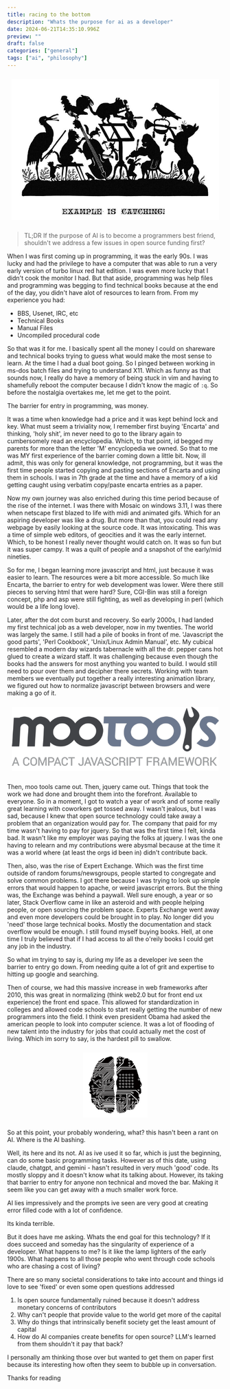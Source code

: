 ```yaml
---
title: racing to the bottom
description: "Whats the purpose for ai as a developer"
date: 2024-06-21T14:35:10.996Z
preview: ""
draft: false
categories: ["general"]
tags: ["ai", "philosophy"]
---
```



<p style="padding:10px; text-align:center">
  <img class="thumbnail" src="/images/example-catching-768.jpg" width="520" />
</p>

> TL;DR If the purpose of AI is to become a programmers best friend, shouldn't we address a few issues in open source funding first?

When I was first coming up in programming, it was the early 90s. I was lucky and had the privilege to have a computer that was able to run a very early version of turbo linux red hat edition. I was even more lucky that I didn't cook the monitor I had. But that aside, programming was help files and programming was begging to find technical books because at the end of the day, you didn't have alot of resources to learn from. From my experience you had:
- BBS, Usenet, IRC, etc
- Technical Books
- Manual Files
- Uncompiled procedural code

So that was it for me. I basically spent all the money I could on shareware and technical books trying to guess what would make the most sense to learn. At the time I had a dual boot going. So I pinged between working in ms-dos batch files and trying to understand X11. Which as funny as that sounds now, I really do have a memory of being stuck in vim and having to shamefully reboot the computer because I didn't know the magic of `:q`. So before the nostalgia overtakes me, let me get to the point.

The barrier for entry in programming, was money. 

It was a time when knowledge had a price and it was kept behind lock and key. What must seem a triviality now, I remember first buying 'Encarta' and thinking, 'holy shit', im never need to go to the library again to cumbersomely read an encyclopedia. Which, to that point, id begged my parents for more than the letter 'M' encyclopedia we owned. So that to me was MY first experience of the barrier coming down a little bit. Now, ill admit, this was only for general knowledge, not programming, but it was the first time people started copying and pasting sections of Encarta and using them in schools. I was in 7th grade at the time and have a memory of a kid getting caught using verbatim copy/paste encarta entries as a paper.

Now my own journey was also enriched during this time period because of the rise of the internet. I was there with Mosaic on windows 3.11, I was there when netscape first blazed to life with midi and animated gifs. Which for an aspiring developer was like a drug. But more than that, you could read any webpage by easily looking at the source code. It was intoxicating. This was a time of simple web editors, of geocities and it was the early internet. Which, to be honest I really never thought would catch on. It was so fun but it was super campy. It was a quilt of people and a snapshot of the early/mid nineties. 

So for me, I began learning more javascript and html, just because it was easier to learn. The resources were a bit more accessible. So much like Encarta, the barrier to entry for web development was lower. Were there still pieces to serving html that were hard? Sure, CGI-Bin was still a foreign concept, php and asp were still fighting, as well as developing in perl (which would be a life long love). 

Later, after the dot com burst and recovery. So early 2000s, I had landed my first technical job as a web developer, now in my twenties. The world was largely the same. I still had a pile of books in front of me. 'Javascript the good parts', 'Perl Cookbook', 'Unix/Linux Admin Manual', etc. My cubical resembled a modern day wizards tabernacle with all the dr. pepper cans hot glued to create a wizard staff. It was challenging because even though the books had the answers for most anything you wanted to build. I would still need to pour over them and decipher there secrets. Working with team members we eventually put together a really interesting animation library, we figured out how to normalize javascript between browsers and were making a go of it.

<p style="padding:10px; text-align:center">
  <img class="thumbnail" src="/images/mootools-payoff.png" height="150"  />
</p>


Then, moo tools came out. Then, jquery came out. Things that took the work we had done and brought them into the forefront. Available to everyone. So in a moment, I got to watch a year of work and of some really great learning with coworkers get tossed away. I wasn't jealous, but I was sad, because I knew that open source technology could take away a problem that an organization would pay for. The company that paid for my time wasn't having to pay for jquery. So that was the first time I felt, kinda bad. It wasn't like my employer was paying the folks at jquery. I was the one having to relearn and my contributions were abysmal because at the time it was a world where (at least the orgs id been in) didn't contribute back. 

Then, also, was the rise of Expert Exchange. Which was the first time outside of random forums/newsgroups, people started to congregate and solve common problems. I got there because I was trying to look up simple errors that would happen to apache, or weird javascript errors. But the thing was, the Exchange was behind a paywall. Well sure enough, a year or so later, Stack Overflow came in like an asteroid and with people helping people, or open sourcing the problem space. Experts Exchange went away and even more developers could be brought in to play. No longer did you 'need' those large technical books. Mostly the documentation and stack overflow would be enough. I still found myself buying books. Hell, at one time I truly believed that if I had access to all the o'reily books I could get any job in the industry.

So what im trying to say is, during my life as a developer ive seen the barrier to entry go down. From needing quite a lot of grit and expertise to hitting up google and searching.

Then of course, we had this massive increase in web frameworks after 2010, this was great in normalizing (think web2.0 but for front end ux experience) the front end space. This allowed for standardization in colleges and allowed code schools to start really getting the number of new programmers into the field. I think even president Obama had asked the american people to look into computer science. It was a lot of flooding of new talent into the industry for jobs that could actually met the cost of living. Which im sorry to say, is the hardest pill to swallow.

<p style="padding:10px; text-align:center">
  <img class="thumbnail" src="/images/ai-brain.png" height="150"  />
</p>


So at this point, your probably wondering, what? this hasn't been a rant on AI. Where is the AI bashing. 

Well, its here and its not. AI as ive used it so far, which is just the beginning, can do some basic programming tasks. However as of this date, using claude, chatgpt, and gemini - hasn't resulted in very much 'good' code. Its mostly sloppy and it doesn't know what its talking about. However, its taking that barrier to entry for anyone non technical and moved the bar. Making it seem like you can get away with a much smaller work force. 

AI lies impressively and the prompts ive seen are very good at creating error filled code with a lot of confidence. 

Its kinda terrible.

But it does have me asking. Whats the end goal for this technology? If it does succeed and someday has the singularity of experience of a developer. What happens to me? Is it like the lamp lighters of the early 1900s. What happens to all those people who went through code schools who are chasing a cost of living?

There are so many societal considerations to take into account and things id love to see 'fixed' or even some open questions addressed

1. Is open source fundamentally ruined because it doesn't address monetary concerns of contributors
1. Why can't people that provide value to the world get more of the capital
1. Why do things that intrinsically benefit society get the least amount of capital
1. How do AI companies create benefits for open source? LLM's learned from them shouldn't it pay that back?

I personally am thinking those over but wanted to get them on paper first because its interesting how often they seem to bubble up in conversation.

Thanks for reading
